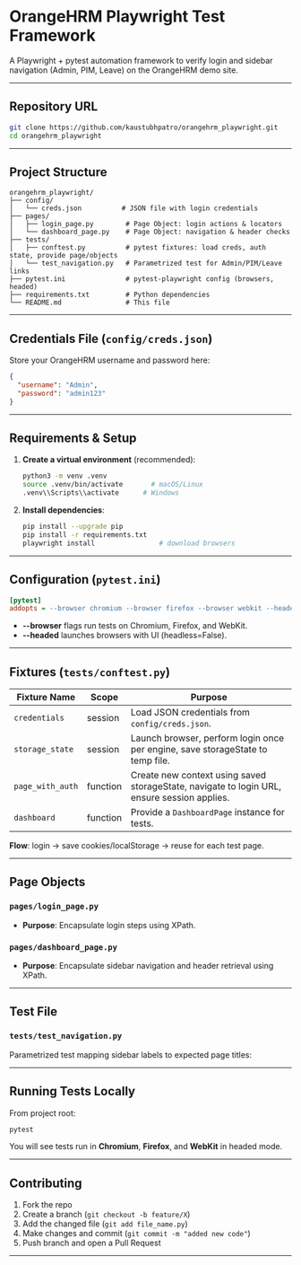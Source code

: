 # OrangeHRM Playwright Test Framework

A Playwright + pytest automation framework to verify login and sidebar navigation (Admin, PIM, Leave) on the OrangeHRM demo site.

---

## Repository URL

```bash
git clone https://github.com/kaustubhpatro/orangehrm_playwright.git
cd orangehrm_playwright
```

---

## Project Structure

```
orangehrm_playwright/
├── config/
│   └── creds.json          # JSON file with login credentials
├── pages/
│   ├── login_page.py        # Page Object: login actions & locators
│   └── dashboard_page.py    # Page Object: navigation & header checks
├── tests/
│   ├── conftest.py          # pytest fixtures: load creds, auth state, provide page/objects
│   └── test_navigation.py   # Parametrized test for Admin/PIM/Leave links
├── pytest.ini               # pytest-playwright config (browsers, headed)
├── requirements.txt         # Python dependencies
└── README.md                # This file
```

---

## Credentials File (`config/creds.json`)

Store your OrangeHRM username and password here:

```json
{
  "username": "Admin",
  "password": "admin123"
}
```
---

##  Requirements & Setup

1. **Create a virtual environment** (recommended):

   ```bash
   python3 -m venv .venv
   source .venv/bin/activate       # macOS/Linux
   .venv\\Scripts\\activate      # Windows
   ```

2. **Install dependencies**:

   ```bash
   pip install --upgrade pip
   pip install -r requirements.txt
   playwright install                # download browsers
   ```

---

## Configuration (`pytest.ini`)

```ini
[pytest]
addopts = --browser chromium --browser firefox --browser webkit --headed --alluredir=reports/allure-results
```

* **--browser** flags run tests on Chromium, Firefox, and WebKit.
* **--headed** launches browsers with UI (headless=False).

---

## Fixtures (`tests/conftest.py`)

| Fixture Name     | Scope    | Purpose                                                                                     |
| ---------------- | -------- |---------------------------------------------------------------------------------------------|
| `credentials`    | session  | Load JSON credentials from `config/creds.json`.                                                |
| `storage_state`  | session  | Launch browser, perform login once per engine, save storageState to temp file.              |
| `page_with_auth` | function | Create new context using saved storageState, navigate to login URL, ensure session applies. |
| `dashboard`      | function | Provide a `DashboardPage` instance for tests.                                               |

**Flow**: login → save cookies/localStorage → reuse for each test page.

---

## Page Objects

### `pages/login_page.py`

* **Purpose**: Encapsulate login steps using XPath.

### `pages/dashboard_page.py`

* **Purpose**: Encapsulate sidebar navigation and header retrieval using XPath.
---

## Test File

### `tests/test_navigation.py`

Parametrized test mapping sidebar labels to expected page titles:

---

## Running Tests Locally

From project root:

```bash
pytest
```

You will see tests run in **Chromium**, **Firefox**, and **WebKit** in headed mode.

---

## Contributing

1. Fork the repo
2. Create a branch (`git checkout -b feature/X`)
3. Add the changed file (`git add file_name.py`)
4. Make changes and commit (`git commit -m "added new code"`)
5. Push branch and open a Pull Request

---
